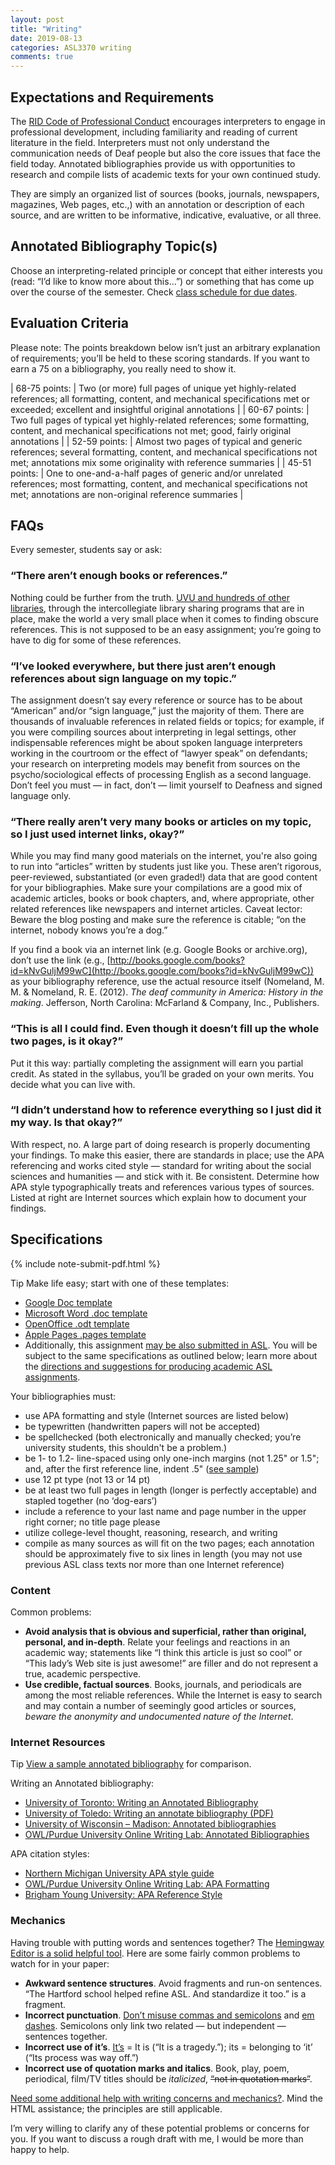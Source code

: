 ```yaml
---
layout: post
title: "Writing"
date: 2019-08-13
categories: ASL3370 writing
comments: true 
---
```


## Expectations and Requirements

The [RID Code of Professional Conduct](http://intrpr.info/3310/rid-cpc.html#tenet7) encourages interpreters to engage in professional development, including familiarity and reading of current literature in the field. Interpreters must not only understand the communication needs of Deaf people but also the core issues that face the field today. Annotated bibliographies provide us with opportunities to research and compile lists of academic texts for your own continued study.

They are simply an organized list of sources (books, journals, newspapers, magazines, Web pages, etc.,) with an annotation or description of each source, and are written to be informative, indicative, evaluative, or all three.

## Annotated Bibliography Topic(s)

Choose an interpreting-related principle or concept that either interests you (read: “I’d like to know more about this...”) or something that has come up over the course of the semester. Check [class schedule for due dates](../08/schedule.html).

## Evaluation Criteria

Please note: The points breakdown below isn’t just an arbitrary explanation of requirements; you’ll be held to these scoring standards. If you want to earn a 75 on a bibliography, you really need to show it.

| 68-75 points: | Two (or more) full pages of unique yet highly-related references; all formatting, content, and mechanical specifications met or exceeded; excellent and insightful original annotations |
| 60-67 points: | Two full pages of typical yet highly-related references; some formatting, content, and mechanical specifications not met; good, fairly original annotations |
| 52-59 points:	| Almost two pages of typical and generic references; several formatting, content, and mechanical specifications not met; annotations mix some originality with reference summaries |
| 45-51 points: | One to one-and-a-half pages of generic and/or unrelated references; most formatting, content, and mechanical specifications not met; annotations are non-original reference summaries  |

## FAQs

Every semester, students say or ask:

### “There aren’t enough books or references.”

Nothing could be further from the truth. [UVU and hundreds of other libraries](http://www.uvu.edu/library), through the intercollegiate library sharing programs that are in place, make the world a very small place when it comes to finding obscure references. This is not supposed to be an easy assignment; you’re going to have to dig for some of these references.

### “I’ve looked everywhere, but there just aren’t enough references about sign language on my topic.”

The assignment doesn’t say every reference or source has to be about “American” and/or “sign language,” just the majority of them. There are thousands of invaluable references in related fields or topics; for example, if you were compiling sources about interpreting in legal settings, other indispensable references might be about spoken language interpreters working in the courtroom or the effect of “lawyer speak” on defendants; your research on interpreting models may benefit from sources on the psycho/sociological effects of processing English as a second language. Don’t feel you must — in fact, don’t — limit yourself to Deafness and signed language only.

### “There really aren’t very many books or articles on my topic, so I just used internet links, okay?”

While you may find many good materials on the internet, you're also going to run into “articles” written by students just like you. These aren’t rigorous, peer-reviewed, substantiated (or even graded!) data that are good content for your bibliographies. Make sure your compilations are a good mix of academic articles, books or book chapters, and, where appropriate, other related references like newspapers and internet articles. Caveat lector: Beware the blog posting and make sure the reference is citable; “on the internet, nobody knows you’re a dog.”

If you find a book via an internet link (e.g. Google Books or archive.org), don’t use the link (e.g., [http://books.google.com/books?id=kNvGuljM99wC](http://books.google.com/books?id=kNvGuljM99wC)) as your bibliography reference, use the actual resource itself (Nomeland, M. M. & Nomeland, R. E. (2012). *The deaf community in America: History in the making*. Jefferson, North Carolina: McFarland & Company, Inc., Publishers.

### “This is all I could find. Even though it doesn’t fill up the whole two pages, is it okay?”

Put it this way: partially completing the assignment will earn you partial credit. As stated in the syllabus, you’ll be graded on your own merits. You decide what you can live with.

### “I didn’t understand how to reference everything so I just did it my way. Is that okay?”

With respect, no. A large part of doing research is properly documenting your findings. To make this easier, there are standards in place; use the APA referencing and works cited style — standard for writing about the social sciences and humanities — and stick with it. Be consistent. Determine how APA style typographically treats and references various types of sources. Listed at right are Internet sources which explain how to document your findings.

## Specifications

{% include note-submit-pdf.html %}

<span class="c-badge c-badge-pill c-badge-info">Tip</span> Make life easy; start with one of these templates:
* [Google Doc template](https://docs.google.com/document/d/1WSxDbTqyD0RyOYmJty0vxRdFbaEdT4Nrr_TpWKjsMmk/edit?usp=sharing)
* [Microsoft Word .doc template](http://intrpr.info/library/template/template_AB.doc)
* [OpenOffice .odt template](http://intrpr.info/library/template/template_AB.odt)
* [Apple Pages .pages template](http://intrpr.info/library/template/template_AB.pages)
* Additionally, this assignment [may be also submitted in ASL](../08/academic-asl.html). You will be subject to the same specifications as outlined below; learn more about the [directions and suggestions for producing academic ASL assignments](https://www.youtube.com/watch?v=VX18-4m-EN0).

Your bibliographies must:
* use APA formatting and style (Internet sources are listed below)
* be typewritten (handwritten papers will not be accepted)
* be spellchecked (both electronically and manually checked; you’re university students, this shouldn't be a problem.)
* be 1- to 1.2- line-spaced using only one-inch margins (not 1.25" or 1.5"; and, after the first reference line, indent .5" ([see sample](https://docs.google.com/document/d/1WSxDbTqyD0RyOYmJty0vxRdFbaEdT4Nrr_TpWKjsMmk/edit?usp=sharing))
* use 12 pt type (not 13 or 14 pt)
* be at least two full pages in length (longer is perfectly acceptable) and stapled together (no ‘dog-ears’)
* include a reference to your last name and page number in the upper right corner; no title page please
* utilize college-level thought, reasoning, research, and writing
* compile as many sources as will fit on the two pages; each annotation should be approximately five to six lines in length (you may not use previous ASL class texts nor more than one Internet reference)

### Content

Common problems:
* **Avoid analysis that is obvious and superficial, rather than original, personal, and in-depth**. Relate your feelings and reactions in an academic way; statements like “I think this article is just so cool” or “This lady’s Web site is just awesome!” are filler and do not represent a true, academic perspective.
* **Use credible, factual sources**. Books, journals, and periodicals are among the most reliable references. While the Internet is easy to search and may contain a number of seemingly good articles or sources, *beware the anonymity and undocumented nature of the Internet*.

### Internet Resources

<span class="c-badge c-badge-pill c-badge-info">Tip</span> [View a sample annotated bibliography](http://intrpr.info/library/template/sample-annotated-bibliography.pdf) for comparison.

Writing an Annotated bibliography:
* [University of Toronto: Writing an Annotated Bibliography](http://www.writing.utoronto.ca/advice/specific-types-of-writing/annotated-bibliography)
* [University of Toledo: Writing an annotate bibliography (PDF)](http://www.utoledo.edu/library/help/guides/docs/annotations.pdf)
* [University of Wisconsin – Madison: Annotated bibliographies](https://writing.wisc.edu/handbook/assignments/annotatedbibliography)
* [OWL/Purdue University Online Writing Lab: Annotated Bibliographies](https://owl.purdue.edu/owl/general_writing/common_writing_assignments/annotated_bibliographies/index.html)

APA citation styles:
* [Northern Michigan University APA style guide](https://lib.nmu.edu/help/resource-guides/how-guide/apa-style)
* [OWL/Purdue University Online Writing Lab: APA Formatting](https://owl.purdue.edu/owl/research_and_citation/apa_style/apa_formatting_and_style_guide/general_format.html)
* [Brigham Young University: APA Reference Style](http://linguistics.byu.edu/faculty/henrichsenl/apa/apa01.html)

### Mechanics

Having trouble with putting words and sentences together? The [Hemingway Editor is a solid helpful tool](http://www.hemingwayapp.com). Here are some fairly common problems to watch for in your paper:

* **Awkward sentence structures**. Avoid fragments and run-on sentences. “The Hartford school helped refine ASL. And standardize it too.” is a fragment.
* **Incorrect punctuation**. [Don’t misuse commas and semicolons](https://owl.purdue.edu/owl/general_writing/punctuation/commas/commas_vs_semicolons.html) and [em dashes](https://english.stackexchange.com/questions/101688/em-dash-vs-semicolon-which-is-more-appropriate-in-the-following-examples). Semicolons only link two related — but independent — sentences together.
* **Incorrect use of it’s**. [It’s](https://www.grammarly.com/blog/its-vs-its/) = It is (“It is a tragedy.”); its = belonging to ‘it’ (“Its process was way off.”)
* **Incorrect use of quotation marks and italics**. Book, play, poem, periodical, film/TV titles should be *italicized*, <strike>“not in quotation marks”</strike>.

[Need some additional help with writing concerns and mechanics?](http://www.retinart.net/miscellaneous/grammar). Mind the HTML assistance; the principles are still applicable.

I’m very willing to clarify any of these potential problems or concerns for you. If you want to discuss a rough draft with me, I would be more than happy to help.